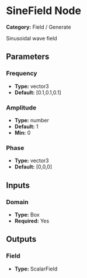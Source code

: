 
# SineField Node

**Category:** Field / Generate

Sinusoidal wave field

## Parameters


### Frequency
- **Type:** vector3
- **Default:** [0.1,0.1,0.1]





### Amplitude
- **Type:** number
- **Default:** 1
- **Min:** 0




### Phase
- **Type:** vector3
- **Default:** [0,0,0]





## Inputs


### Domain
- **Type:** Box
- **Required:** Yes



## Outputs


### Field
- **Type:** ScalarField




